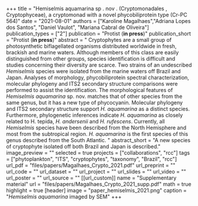 +++
title = "Hemiselmis aquamarina sp . nov . (Cryptomonadales , Cryptophyceae), a cryptomonad with a novel phycobiliprotein type (Cr-PC 564)"
date = "2021-08-01"
authors = ["Karoline Magalhaes","Adriana Lopes dos Santos",  "Daniel Vaulot", "Mariana Cabral de Oliveira"]
publication_types = ["2"]
publication = "Protist (**in press**)"
publication_short = "Protist (**in press**)"
abstract = " Cryptophytes are a small group of photosynthetic biflagellated organisms distributed worldwide in fresh, brackish and marine waters. Although members of this class are easily distinguished from other groups, species identification is difficult and studies concerning their diversity are scarce. Two strains of an undescribed *Hemiselmis* species were isolated from the marine waters off Brazil and Japan. Analyses of morphology, phycobiliprotein spectral characterization, molecular phylogeny and ITS2 secondary structure comparisons were performed to assist the identification. The morphological features of *Hemiselmis aquamarina* sp. nov. matches that of other species from the same genus, but it has a new type of phycocyanin. Molecular phylogeny and ITS2 secondary structure support *H. aquamarina* as a distinct species. Furthermore, phylogenetic inferences indicate *H. aquamarina* as closely related to H. tepida, *H. andersenii* and *H. rufescens*. Currently, all *Hemiselmis* species have been described from the North Hemisphere and most from the subtropical region. *H. aquamarina* is the first species of this genus described from the South Atlantic. "
abstract_short = "A new species of cryptophyte isolated off both Brazil and Japan is described."
image_preview = ""
selected = true
projects = ["collaborations", "rcc"]
tags = ["phytoplankton", "ITS", "cryptophytes", "taxonomy", "Brazil", "rcc"]
url_pdf = "files/papers/Magalhaes_Crypto_2021.pdf"
url_preprint = ""
url_code = ""
url_dataset = ""
url_project = ""
url_slides = ""
url_video = ""
url_poster = ""
url_source = ""
[[url_custom]]
    name = "Supplementary material"
    url = "files/papers/Magalhaes_Crypto_2021_supp.pdf"
math = true
highlight = true
[header]
image = "paper_hemiselmis_2021.png"
caption = "*Hemiselmis aquamarina* imaged by SEM"
+++
